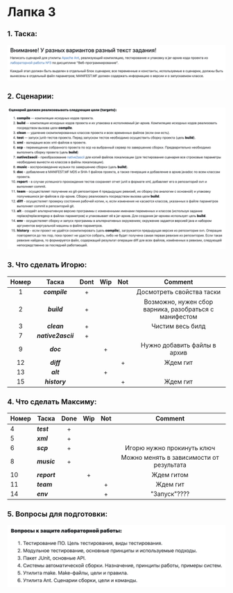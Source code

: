 # Лапка 3

### 1. Таска:

![img](img/general.png)

### 2. Сценарии:

![img](img/tasks.png)

### 3. Что сделать Игорю:

|  Номер  |        Таска         | Dont | Wip | Not |                        Comment                         |
|:-------:|:--------------------:|:----:|:---:|:---:|:------------------------------------------------------:|
|    1    |    ***compile***     |  +   |     |     |               Досмотреть свойства таски                |
|    2    |     ***build***      |  +   |     |     | Возможно, нужен сбор варника, разобраться с манифестом |
|    3    |     ***clean***      |  +   |     |     |                    Чистим весь билд                    |
|    7    |  ***native2ascii***  |  +   |     |     |                                                        |
|    9    |      ***doc***       |      |  +  |     |              Нужно добавить файлы в архив              |
|   12    |      ***diff***      |      |     |  +  |                        Ждем гит                        |
|   13    |      ***alt***       |      |  +  |     |                                                        |
|   15    |    ***history***     |      |     |  +  |                        Ждем гит                        |


### 4. Что сделать Максиму:

| Номер | Таска        | Done | Wip | Not |                 Comment                  |
|-------|--------------|:----:|:---:|:---:|:----------------------------------------:|
| 4     | ***test***   |  +   |     |     |                                          |
| 5     | ***xml***    |  +   |     |     |                                          |
| 6     | ***scp***    |  +   |     |     |        Игорю нужно прокинуть ключ        |
| 8     | ***music***  |  +   |     |     | Можно менять в зависимости от результата |
| 10    | ***report*** |      |  +  |     |                Ждем гитом                |
| 11    | ***team***   |      |     |  +  |                 Ждем гит                 |
| 14    | ***env***    |      |     |  +  |               "Запуск"????               |

### 5. Вопросы для подготовки:

![img](img/questions.png)
